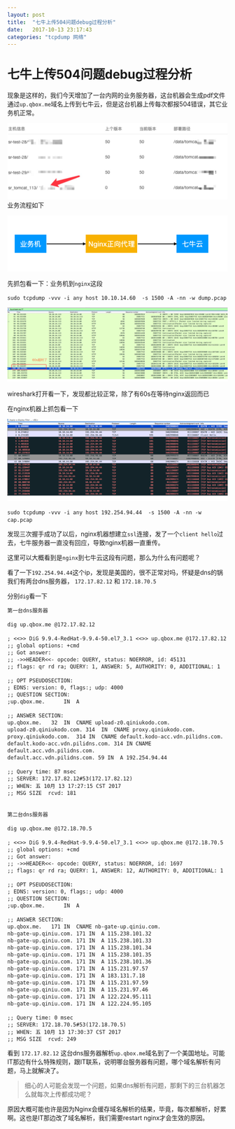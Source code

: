 ```yaml
---
layout: post
title:  "七牛上传504问题debug过程分析"
date:   2017-10-13 23:17:43
categories: "tcpdump 网络"
---
```

# 七牛上传504问题debug过程分析

现象是这样的，我们今天增加了一台内网的业务服务器，这台机器会生成pdf文件通过`up.qbox.me`域名上传到七牛云，但是这台机器上传每次都报504错误，其它业务机正常。

![](/images/qiniu-1.jpeg)
业务流程如下

![](/images/qiniu-2.png)

先抓包看一下：业务机到`nginx`这段

`sudo tcpdump -vvv -i any host 10.10.14.60  -s 1500 -A -nn -w dump.pcap`

![](/images/qiniu-3.jpeg)


wireshark打开看一下，发现都比较正常，除了有60s在等待nginx返回而已

在nginx机器上抓包看一下 

![](/images/qiniu-4.png)


`sudo tcpdump -vvv -i any host 192.254.94.44  -s 1500 -A -nn -w cap.pcap`

发现三次握手成功了以后，nginx机器想建立`ssl`连接，发了一个`client hello`过去，七牛服务器一直没有回应，导致nginx机器一直重传。

这里可以大概看到是`nginx`到七牛云这段有问题，那么为什么有问题呢？

看了一下`192.254.94.44`这个ip，发现是美国的，很不正常对吗，怀疑是dns的锅
我们有两台dns服务器， `172.17.82.12` 和 `172.18.70.5`

分别`dig`看一下

```
第一台dns服务器

dig up.qbox.me @172.17.82.12

; <<>> DiG 9.9.4-RedHat-9.9.4-50.el7_3.1 <<>> up.qbox.me @172.17.82.12
;; global options: +cmd
;; Got answer:
;; ->>HEADER<<- opcode: QUERY, status: NOERROR, id: 45131
;; flags: qr rd ra; QUERY: 1, ANSWER: 5, AUTHORITY: 0, ADDITIONAL: 1

;; OPT PSEUDOSECTION:
; EDNS: version: 0, flags:; udp: 4000
;; QUESTION SECTION:
;up.qbox.me.      IN  A

;; ANSWER SECTION:
up.qbox.me.   32  IN  CNAME upload-z0.qiniukodo.com.
upload-z0.qiniukodo.com. 314  IN  CNAME proxy.qiniukodo.com.
proxy.qiniukodo.com.  314 IN  CNAME default.kodo-acc.vdn.pilidns.com.
default.kodo-acc.vdn.pilidns.com. 314 IN CNAME  default.acc.vdn.pilidns.com.
default.acc.vdn.pilidns.com. 59 IN  A 192.254.94.44

;; Query time: 87 msec
;; SERVER: 172.17.82.12#53(172.17.82.12)
;; WHEN: 五 10月 13 17:27:15 CST 2017
;; MSG SIZE  rcvd: 181


第二台dns服务器

dig up.qbox.me @172.18.70.5

; <<>> DiG 9.9.4-RedHat-9.9.4-50.el7_3.1 <<>> up.qbox.me @172.18.70.5
;; global options: +cmd
;; Got answer:
;; ->>HEADER<<- opcode: QUERY, status: NOERROR, id: 1697
;; flags: qr rd ra; QUERY: 1, ANSWER: 12, AUTHORITY: 0, ADDITIONAL: 1

;; OPT PSEUDOSECTION:
; EDNS: version: 0, flags:; udp: 4000
;; QUESTION SECTION:
;up.qbox.me.      IN  A

;; ANSWER SECTION:
up.qbox.me.   171 IN  CNAME nb-gate-up.qiniu.com.
nb-gate-up.qiniu.com. 171 IN  A 115.238.101.32
nb-gate-up.qiniu.com. 171 IN  A 115.238.101.33
nb-gate-up.qiniu.com. 171 IN  A 115.238.101.34
nb-gate-up.qiniu.com. 171 IN  A 115.238.101.35
nb-gate-up.qiniu.com. 171 IN  A 115.238.101.36
nb-gate-up.qiniu.com. 171 IN  A 115.231.97.57
nb-gate-up.qiniu.com. 171 IN  A 183.131.7.18
nb-gate-up.qiniu.com. 171 IN  A 115.231.97.59
nb-gate-up.qiniu.com. 171 IN  A 115.231.97.46
nb-gate-up.qiniu.com. 171 IN  A 122.224.95.111
nb-gate-up.qiniu.com. 171 IN  A 122.224.95.105

;; Query time: 0 msec
;; SERVER: 172.18.70.5#53(172.18.70.5)
;; WHEN: 五 10月 13 17:30:37 CST 2017
;; MSG SIZE  rcvd: 249
```

看到 `172.17.82.12` 这台dns服务器解析`up.qbox.me`域名到了一个美国地址。可能IT那边有什么特殊规则，跟IT联系，说明哪台服务器有问题，哪个域名解析有问题，马上就解决了。

> 细心的人可能会发现一个问题，如果dns解析有问题，那剩下的三台机器怎么就每次上传都成功呢？

原因大概可能也许是因为Nginx会缓存域名解析的结果，毕竟，每次都解析，好累啊。这也是IT那边改了域名解析，我们需要restart nginx才会生效的原因。


